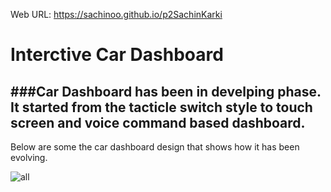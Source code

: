 Web URL: https://sachinoo.github.io/p2SachinKarki

# Interctive Car Dashboard 
 ###Car Dashboard has been in develping phase. It started from the tacticle switch style to touch screen and voice command
 based dashboard.
-------------------------------------------------------------------------------------------------------------------------
Below are some the car dashboard design that shows how it has been evolving.

![all ](https://user-images.githubusercontent.com/24665608/112539838-79472200-8d7f-11eb-872d-dcfbb668d953.png)
